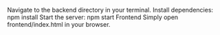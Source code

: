 


Navigate to the backend directory in your terminal.
Install dependencies: npm install
Start the server: npm start
Frontend
Simply open frontend/index.html in your browser.